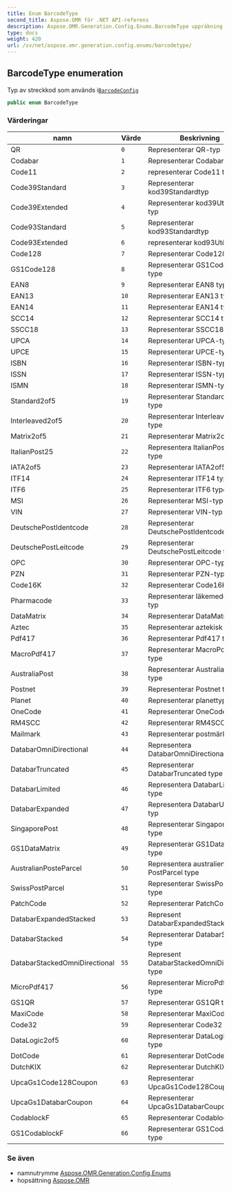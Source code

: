 ```yaml
---
title: Enum BarcodeType
second_title: Aspose.OMR för .NET API-referens
description: Aspose.OMR.Generation.Config.Enums.BarcodeType uppräkning. Typ av streckkod som används iBarcodeConfig
type: docs
weight: 420
url: /sv/net/aspose.omr.generation.config.enums/barcodetype/
---
```

## BarcodeType enumeration

Typ av streckkod som används i[`BarcodeConfig`](../../aspose.omr.generation.config.elements/barcodeconfig/)

```csharp
public enum BarcodeType
```

### Värderingar

| namn | Värde | Beskrivning |
| --- | --- | --- |
| QR | `0` | Representerar QR-typ |
| Codabar | `1` | Representerar Codabar type |
| Code11 | `2` | representerar Code11 type |
| Code39Standard | `3` | Representerar kod39Standardtyp |
| Code39Extended | `4` | Representerar kod39Utökad typ |
| Code93Standard | `5` | Representerar kod93Standardtyp |
| Code93Extended | `6` | representerar kod93Utökad typ |
| Code128 | `7` | Representerar Code128 type |
| GS1Code128 | `8` | Representerar GS1Code128 type |
| EAN8 | `9` | Representerar EAN8 type |
| EAN13 | `10` | Representerar EAN13 type |
| EAN14 | `11` | Representerar EAN14 type |
| SCC14 | `12` | Representerar SCC14 type |
| SSCC18 | `13` | Representerar SSCC18 type |
| UPCA | `14` | Representerar UPCA-typ |
| UPCE | `15` | Representerar UPCE-typ |
| ISBN | `16` | Representerar ISBN-typ |
| ISSN | `17` | Representerar ISSN-typ |
| ISMN | `18` | Representerar ISMN-typ |
| Standard2of5 | `19` | Representerar Standard2of5 type |
| Interleaved2of5 | `20` | Representerar Interleaved2of5 type |
| Matrix2of5 | `21` | Representerar Matrix2of5 type |
| ItalianPost25 | `22` | Representera ItalianPost25 type |
| IATA2of5 | `23` | Representerar IATA2of5 type |
| ITF14 | `24` | Representerar ITF14 type |
| ITF6 | `25` | Representerar ITF6 type |
| MSI | `26` | Representerar MSI-typ |
| VIN | `27` | Representerar VIN-typ |
| DeutschePostIdentcode | `28` | Representerar DeutschePostIdentcode type |
| DeutschePostLeitcode | `29` | Representerar DeutschePostLeitcode type |
| OPC | `30` | Representerar OPC-typ |
| PZN | `31` | Representerar PZN-typ |
| Code16K | `32` | Representerar Code16K type |
| Pharmacode | `33` | Representerar läkemedelskod typ |
| DataMatrix | `34` | Representerar DataMatrix type |
| Aztec | `35` | Representerar aztekisk typ |
| Pdf417 | `36` | Representerar Pdf417 type |
| MacroPdf417 | `37` | Representerar MacroPdf417 type |
| AustraliaPost | `38` | Representerar AustraliaPost type |
| Postnet | `39` | Representerar Postnet type |
| Planet | `40` | Representerar planettyp |
| OneCode | `41` | Representerar OneCode type |
| RM4SCC | `42` | Representerar RM4SCC type |
| Mailmark | `43` | Representerar postmärke type |
| DatabarOmniDirectional | `44` | Representera DatabarOmniDirectional type |
| DatabarTruncated | `45` | Representerar DatabarTruncated type |
| DatabarLimited | `46` | Representera DatabarLimited type |
| DatabarExpanded | `47` | Representera DatabarUtökad typ |
| SingaporePost | `48` | Representerar SingaporePost type |
| GS1DataMatrix | `49` | Representerar GS1DataMatrix type |
| AustralianPosteParcel | `50` | Representera australiensisk PostParcel type |
| SwissPostParcel | `51` | Representerar SwissPostParcel type |
| PatchCode | `52` | Representerar PatchCode type |
| DatabarExpandedStacked | `53` | Represent DatabarExpandedStacked type |
| DatabarStacked | `54` | Representerar DatabarStacked type |
| DatabarStackedOmniDirectional | `55` | Represent DatabarStackedOmniDirectional type |
| MicroPdf417 | `56` | Representerar MicroPdf417 type |
| GS1QR | `57` | Representerar GS1QR type |
| MaxiCode | `58` | Representerar MaxiCode type |
| Code32 | `59` | Representerar Code32 type |
| DataLogic2of5 | `60` | Representerar DataLogic2of5 type |
| DotCode | `61` | Representerar DotCode type |
| DutchKIX | `62` | Representerar DutchKIX type |
| UpcaGs1Code128Coupon | `63` | Representerar UpcaGs1Code128Coupon type |
| UpcaGs1DatabarCoupon | `64` | Representerar UpcaGs1DatabarCoupon type |
| CodablockF | `65` | Representerar CodablockF type |
| GS1CodablockF | `66` | Representerar GS1CodablockF type |

### Se även

* namnutrymme [Aspose.OMR.Generation.Config.Enums](../../aspose.omr.generation.config.enums/)
* hopsättning [Aspose.OMR](../../)


